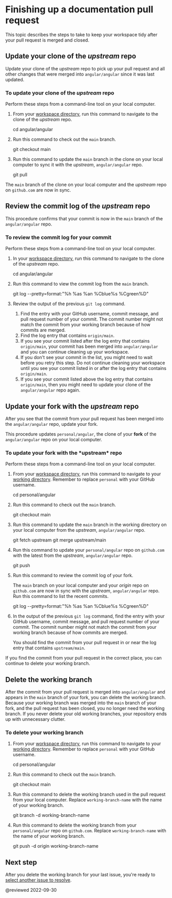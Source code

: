 # Finishing up a documentation pull request

This topic describes the steps to take to keep your workspace tidy after your pull request is merged and closed.

## Update your clone of the *upstream* repo

Update your clone of the *upstream* repo to pick up your pull request and all other changes that were merged into `angular/angular` since it was last updated.

<!-- markdownLint-disable MD033 -->

<h3 class="no-toc">To update your clone of the <span style="font-style: italic;">upstream</span> repo</h3>

Perform these steps from a command-line tool on your local computer.

1. From your [workspace directory](guide/doc-prepare-to-edit#create-a-git-workspace-on-your-local-computer), run this command to navigate to the clone of the *upstream* repo.
  
    <code-example language="shell">

    cd angular/angular

    </code-example>

2. Run this command to check out the `main` branch.

    <code-example language="shell">

    git checkout main

    </code-example>

3. Run this command to update the `main` branch in the clone on your local computer to sync it with the *upstream*, `angular/angular` repo.

    <code-example language="shell">

    git pull

    </code-example>

The `main` branch of the clone on your local computer and the *upstream* repo on `github.com` are now in sync.

## Review the commit log of the *upstream* repo

This procedure confirms that your commit is now in the `main` branch of the `angular/angular` repo.

<h3 class="no-toc">To review the commit log for your commit</h3>

Perform these steps from a command-line tool on your local computer.

1. In your [workspace directory](guide/doc-prepare-to-edit#create-a-git-workspace-on-your-local-computer), run this command to navigate to the clone of the *upstream* repo.
  
    <code-example language="shell">

    cd angular/angular

    </code-example>

2. Run this command to view the commit log from the `main` branch.

    <code-example language="shell">

    git log --pretty=format:"%h %as %an %Cblue%s %Cgreen%D"

    </code-example>

3. Review the output of the previous `git log` command.
   1. Find the entry with your GitHub username, commit message, and pull request number of your commit. The commit number might not match the commit from your working branch because of how commits are merged.
   2. Find the log entry that contains `origin/main`.
   3. If you see your commit listed after the log entry that contains `origin/main`, your commit has been merged into `angular/angular` and you can continue cleaning up your workspace.
   4. If you don't see your commit in the list, you might need to wait before you retry this step. Do not continue cleaning your workspace until you see your commit listed in or after the log entry that contains `origin/main`.
   5. If you see your commit listed above the log entry that contains `origin/main`, then you might need to update your clone of the `angular/angular` repo again.

## Update your fork with the *upstream* repo

After you see that the commit from your pull request has been merged into the `angular/angular` repo, update your fork.

This procedure updates `personal/angular`, the clone of your **fork** of the `angular/angular` repo on your local computer.

<h3 class="no-toc">To update your fork with the *upstream* repo</h3>

Perform these steps from a command-line tool on your local computer.

1. From your [workspace directory](guide/doc-prepare-to-edit#create-a-git-workspace-on-your-local-computer), run this command to navigate to your [working directory](guide/doc-prepare-to-edit#doc-working-directory). Remember to replace `personal` with your GitHub username.
  
    <code-example language="shell">

    cd personal/angular

    </code-example>

2. Run this command to check out the `main` branch.

    <code-example language="shell">

    git checkout main

    </code-example>

3. Run this command to update the `main` branch in the working directory on your local computer from the *upstream*, `angular/angular` repo.

    <code-example language="shell">

    git fetch upstream
    git merge upstream/main

    </code-example>

4. Run this command to update your `personal/angular` repo on `github.com` with the latest from the *upstream*, `angular/angular` repo.

    <code-example language="shell">

    git push

    </code-example>

5. Run this command to review the commit log of your fork.

    The `main` branch on your local computer and your *origin* repo on `github.com` are now in sync with the *upstream*, `angular/angular` repo. Run this command to list the recent commits.

    <code-example language="shell">

    git log --pretty=format:"%h %as %an %Cblue%s %Cgreen%D"

    </code-example>

6. In the output of the previous `git log` command, find the entry with your GitHub username, commit message, and pull request number of your commit. The commit number might not match the commit from your working branch because of how commits are merged.

    You should find the commit from your pull request in or near the log entry that contains `upstream/main`.

If you find the commit from your pull request in the correct place, you can continue to delete your working branch.

## Delete the working branch

After the commit from your pull request is merged into `angular/angular` and appears in the `main` branch of your fork, you can delete the working branch. Because your working branch was merged into the `main` branch of your fork, and the pull request has been closed, you no longer need the working branch. If you never delete your old working branches, your repository ends up with unnecessary clutter.

<h3 class="no-toc">To delete your working branch</h3>

1. From your [workspace directory](guide/doc-prepare-to-edit#create-a-git-workspace-on-your-local-computer), run this command to navigate to your [working directory](guide/doc-prepare-to-edit#doc-working-directory). Remember to replace `personal` with your GitHub username.
  
    <code-example language="shell">

    cd personal/angular

    </code-example>

2. Run this command to check out the `main` branch.

    <code-example language="shell">

    git checkout main

    </code-example>

3. Run this command to delete the working branch used in the pull request from your local computer. Replace `working-branch-name` with the name of your working branch.

    <code-example language="shell">

    git branch -d working-branch-name

    </code-example>

4. Run this command to delete the working branch from your `personal/angular` repo on `github.com`. Replace `working-branch-name` with the name of your working branch.

    <code-example language="shell">

     git push -d origin working-branch-name

    </code-example>

## Next step

After you delete the working branch for your last issue, you're ready to [select another issue to resolve](guide/doc-select-issue).

<!-- links -->

<!-- external links -->

<!-- end links -->

@reviewed 2022-09-30
